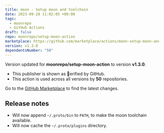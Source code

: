 ```yaml
---
title: moon - Setup moon and toolchain
date: 2023-09-28 11:02:05 +00:00
tags:
  - moonrepo
  - GitHub Actions
draft: false
repo: moonrepo/setup-moon-action
marketplace: https://github.com/marketplace/actions/moon-setup-moon-and-toolchain
version: v1.3.0
dependentsNumber: "50"
---
```



Version updated for **moonrepo/setup-moon-action** to version **v1.3.0**.
- This publisher is shown as erified by GitHub.
- This action is used across all versions by **50** repositories.

Go to the [GitHub Marketplace](https://github.com/marketplace/actions/moon-setup-moon-and-toolchain) to find the latest changes.

## Release notes

- Will now append `~/.proto/bin` to `PATH`, to make the moon toolchain available.
- Will now cache the `~/.proto/plugins` directory.
